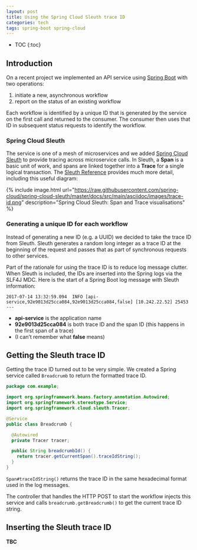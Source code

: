 ```yaml
---
layout: post
title: Using the Spring Cloud Sleuth trace ID
categories: tech
tags: spring-boot spring-cloud
---
```


* TOC
{:toc}

## Introduction

On a recent project we implemented an API service using [Spring
Boot](https://projects.spring.io/spring-boot/) with two operations:

1. initiate a new, asynchronous workflow
2. report on the status of an existing workflow

Each workflow is identified by a unique ID that is generated by the
service on the first call and returned to the consumer. The consumer then uses
that ID in subsequent status requests to identify the workflow.

### Spring Cloud Sleuth

The service is one of a mesh of microservices and we added [Spring Cloud
Sleuth](https://cloud.spring.io/spring-cloud-sleuth/) to provide tracing across microservice calls.
In Sleuth, a **Span** is a basic unit of work, and spans are linked together into a **Trace**
for a single logical transaction.
The [Sleuth Reference](http://cloud.spring.io/spring-cloud-static/spring-cloud-sleuth/1.2.1.RELEASE/)
provides much more detail, including this useful diagram:

{% include image.html
   url="https://raw.githubusercontent.com/spring-cloud/spring-cloud-sleuth/master/docs/src/main/asciidoc/images/trace-id.png"
   description="Spring Cloud Sleuth: Span and Trace visualisations" %}

### Generating a unique ID for each workflow

Instead of generating a new ID (e.g. a UUID) we decided to take the
trace ID from Sleuth. Sleuth generates a random long integer as a trace
ID at the beginning of the request and passes that as part of
synchronous requests to other services. 

Part of the rationale for using the trace ID is to reduce log message clutter.
When Sleuth is included, the IDs are inserted into the Spring logs via
the SLF4J MDC. Here is the start of a Spring Boot log message with Sleuth information:

```text
2017-07-14 13:32:59.094  INFO [api-service,92e9013d25cca084,92e9013d25cca084,false] [10.242.22.52] 25453 ---
```

* **api-service** is the application name
* **92e9013d25cca084** is both trace ID and the span ID (this happens in the first span of a trace)
* (I can’t remember what **false** means)

## Getting the Sleuth trace ID

Getting the trace ID turned out to be very simple. We created a Spring service
called `Breadcrumb` to return the formatted trace ID.

```java
package com.example;

import org.springframework.beans.factory.annotation.Autowired;
import org.springframework.stereotype.Service;
import org.springframework.cloud.sleuth.Tracer;

@Service
public class Breadcrumb {

  @Autowired
  private Tracer tracer;

  public String breadcrumbId() {
    return tracer.getCurrentSpan().traceIdString();
  }
}
```

`Span#traceIdString()` returns the trace ID
in the same hexadecimal format used in the log messages.

The controller that handles the HTTP POST to start the workflow injects
this service and calls `breadcrumb.getBreadcrumb()` to get the current
trace ID string.

## Inserting the Sleuth trace ID

**TBC**
